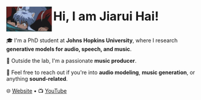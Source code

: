 <p align="left">
  <img src="犬夜叉.gif" alt="Logo" width="120" style="vertical-align: middle;"/>
  <font size="6"><strong>Hi, I am Jiarui Hai!</strong></font>
</p>

🎓 I'm a PhD student at **Johns Hopkins University**, where I research **generative models for audio, speech, and music**.

🎹 Outside the lab, I'm a passionate **music producer**.

💬 Feel free to reach out if you're into **audio modeling**, **music generation**, or anything **sound-related**.

🌐 [Website](https://haidog-yaqub.github.io) • 📺 [YouTube](https://www.youtube.com/@higobeatz)
